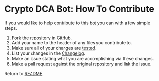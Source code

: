 Crypto DCA Bot: How To Contribute
=================================
If you would like to help contribute to this bot you can with a few simple steps.

1. Fork the repository in GitHub.
2. Add your name to the header of any files you contribute to.
3. Make sure all of your changes are [tested](TESTING.md).
4. List your changes in the [Changelog](CHANGELOG.md).
5. Make an issue stating what you are accomplishing via these changes.
6. Make a pull request against the original repository and link the issue.

Return to [README](README.md)
